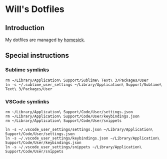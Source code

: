 # Will's Dotfiles

## Introduction
My dotfiles are managed by [homesick](https://github.com/technicalpickles/homesick).

## Special instructions
### Sublime symlinks
```
rm ~/Library/Application\ Support/Sublime\ Text\ 3/Packages/User
ln -s ~/.sublime_user_settings ~/Library/Application\ Support/Sublime\ Text\ 3/Packages/User
```
### VSCode symlinks
```
rm ~/Library/Application\ Support/Code/User/settings.json
rm ~/Library/Application\ Support/Code/User/keybindings.json
rm ~/Library/Application\ Support/Code/User/snippets

ln -s ~/.vscode_user_settings/settings.json ~/Library/Application\ Support/Code/User/settings.json
ln -s ~/.vscode_user_settings/keybindings.json ~/Library/Application\ Support/Code/User/keybindings.json
ln -s ~/.vscode_user_settings/snippets ~/Library/Application\ Support/Code/User/snippets
```
